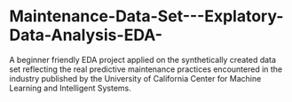 # Maintenance-Data-Set---Explatory-Data-Analysis-EDA-
A beginner friendly EDA project applied on the synthetically created data set reflecting the real predictive maintenance practices encountered in the industry published by the University of California Center for Machine Learning and Intelligent Systems.
